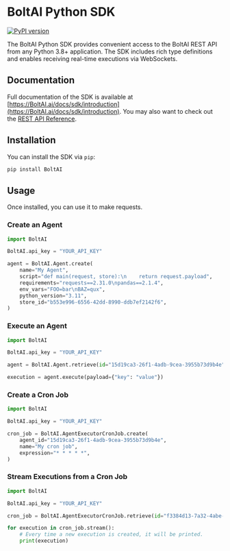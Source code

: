 # BoltAI Python SDK

[![PyPI version](https://img.shields.io/pypi/v/BoltAI.svg)](https://pypi.org/project/BoltAI/)

The BoltAI Python SDK provides convenient access to the BoltAI REST API from any Python 3.8+
application. The SDK includes rich type definitions and enables receiving real-time executions
via WebSockets.

## Documentation

Full documentation of the SDK is available at [https://BoltAI.ai/docs/sdk/introduction](https://BoltAI.ai/docs/sdk/introduction). You may also want to check out the [REST API Reference](https://BoltAI.ai/docs/api/v1/introduction).

## Installation

You can install the SDK via `pip`:

```bash
pip install BoltAI
```

## Usage

Once installed, you can use it to make requests.

### Create an Agent

```python
import BoltAI

BoltAI.api_key = "YOUR_API_KEY"

agent = BoltAI.Agent.create(
    name="My Agent",
    script="def main(request, store):\n    return request.payload",
    requirements="requests==2.31.0\npandas==2.1.4",
    env_vars="FOO=bar\nBAZ=qux",
    python_version="3.11",
    store_id="b553e996-6556-42dd-8990-ddb7ef2142f6",
)
```

### Execute an Agent

```python
import BoltAI

BoltAI.api_key = "YOUR_API_KEY"

agent = BoltAI.Agent.retrieve(id="15d19ca3-26f1-4adb-9cea-3955b73d9b4e")

execution = agent.execute(payload={"key": "value"})
```

### Create a Cron Job

```python
import BoltAI

BoltAI.api_key = "YOUR_API_KEY"

cron_job = BoltAI.AgentExecutorCronJob.create(
    agent_id="15d19ca3-26f1-4adb-9cea-3955b73d9b4e",
    name="My cron job",
    expression="* * * * *",
)
```

### Stream Executions from a Cron Job

```python
import BoltAI

BoltAI.api_key = "YOUR_API_KEY"

cron_job = BoltAI.AgentExecutorCronJob.retrieve(id="f3384d13-7a32-4abe-9c10-964ca17413b7")

for execution in cron_job.stream():
    # Every time a new execution is created, it will be printed.
    print(execution)
```